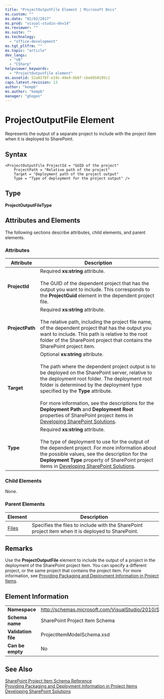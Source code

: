 ```yaml
---
title: "ProjectOutputFile Element | Microsoft Docs"
ms.custom: ""
ms.date: "02/02/2017"
ms.prod: "visual-studio-dev14"
ms.reviewer: ""
ms.suite: ""
ms.technology: 
  - "office-development"
ms.tgt_pltfrm: ""
ms.topic: "article"
dev_langs: 
  - "VB"
  - "CSharp"
helpviewer_keywords: 
  - "ProjectOutputFile element"
ms.assetid: 52a017bf-e19c-49e4-bb8f-cbe6958195c2
caps.latest.revision: 13
author: "kempb"
ms.author: "kempb"
manager: "ghogen"
---
```

# ProjectOutputFile Element
  Represents the output of a separate project to include with the project item when it is deployed to SharePoint.  
  
## Syntax  
  
```  
<ProjectOutputFile ProjectId = "GUID of the project"  
    ProjectPath = "Relative path of the project"  
    Target = "Deployment path of the project output"  
    Type = "Type of deployment for the project output" />  
```  
  
## Type  
 **ProjectOutputFileType**  
  
## Attributes and Elements  
 The following sections describe attributes, child elements, and parent elements.  
  
### Attributes  
  
|Attribute|Description|  
|---------------|-----------------|  
|**ProjectId**|Required **xs:string** attribute.<br /><br /> The GUID of the dependent project that has the output you want to include. This corresponds to the **ProjectGuid** element in the dependent project file.|  
|**ProjectPath**|Required **xs:string** attribute.<br /><br /> The relative path, including the project file name, of the dependent project that has the output you want to include. This path is relative to the root folder of the SharePoint project that contains the SharePoint project item.|  
|**Target**|Optional **xs:string** attribute.<br /><br /> The path where the dependent project output is to be deployed on the SharePoint server, relative to the deployment root folder. The deployment root folder is determined by the deployment type specified by the **Type** attribute.<br /><br /> For more information, see the descriptions for the **Deployment Path** and **Deployment Root** properties of SharePoint project items in [Developing SharePoint Solutions](../sharepoint/developing-sharepoint-solutions.md).|  
|**Type**|Required **xs:string** attribute.<br /><br /> The type of deployment to use for the output of the dependent project. For more information about the possible values, see the description for the **Deployment Type** property of SharePoint project items in [Developing SharePoint Solutions](../sharepoint/developing-sharepoint-solutions.md).|  
  
### Child Elements  
 None.  
  
### Parent Elements  
  
|Element|Description|  
|-------------|-----------------|  
|[Files](../sharepoint/files-element.md)|Specifies the files to include with the SharePoint project item when it is deployed to SharePoint.|  
  
## Remarks  
 Use the **ProjectOutputFile** element to include the output of a project in the deployment of the SharePoint project item. You can specify a different project, or the same project that contains the project item. For more information, see [Providing Packaging and Deployment Information in Project Items](../sharepoint/providing-packaging-and-deployment-information-in-project-items.md).  
  
## Element Information  
  
|||  
|-|-|  
|**Namespace**|http://schemas.microsoft.com/VisualStudio/2010/SharePointTools/SharePointProjectItemModel|  
|**Schema name**|SharePoint Project Item Schema|  
|**Validation file**|ProjectItemModelSchema.xsd|  
|**Can be empty**|No|  
  
## See Also  
 [SharePoint Project Item Schema Reference](../sharepoint/sharepoint-project-item-schema-reference.md)   
 [Providing Packaging and Deployment Information in Project Items](../sharepoint/providing-packaging-and-deployment-information-in-project-items.md)   
 [Developing SharePoint Solutions](../sharepoint/developing-sharepoint-solutions.md)  
  
  